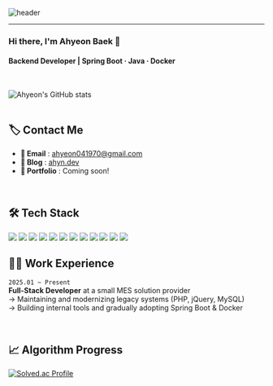 ![header](https://capsule-render.vercel.app/api?type=waving&color=timeGradient&text=Welcome%20to%20Ahyeon's%20GitHub%20🌱&animation=twinkling&fontSize=35&fontAlignY=40&fontAlign=65&height=250)

---

<div align="left">  
    
### Hi there, I'm **Ahyeon Baek** 👋  
#### Backend Developer | Spring Boot · Java · Docker

<br>

![Ahyeon's GitHub stats](https://github-readme-stats.vercel.app/api?username=dev-ahyeon&theme=cobalt&show_icons=true)
<br><br>

## 🏷 Contact Me

- **📧 Email** : ahyeon041970@gmail.com  
- **📝 Blog** : [ahyn.dev](https://velog.io/@dev-ahyeon/posts)  
- **📂 Portfolio** : Coming soon!

<br>

## 🛠 Tech Stack

<img src="https://img.shields.io/badge/java-007396?style=for-the-badge&logo=java&logoColor=white">
<img src="https://img.shields.io/badge/springboot-6DB33F?style=for-the-badge&logo=springboot&logoColor=white">
<img src="https://img.shields.io/badge/mysql-4479A1?style=for-the-badge&logo=mysql&logoColor=white">
<img src="https://img.shields.io/badge/docker-2496ED?style=for-the-badge&logo=docker&logoColor=white">
<img src="https://img.shields.io/badge/linux-FCC624?style=for-the-badge&logo=linux&logoColor=black">
<img src="https://img.shields.io/badge/html5-E34F26?style=for-the-badge&logo=html5&logoColor=white">
<img src="https://img.shields.io/badge/css3-1572B6?style=for-the-badge&logo=css3&logoColor=white">
<img src="https://img.shields.io/badge/javascript-F7DF1E?style=for-the-badge&logo=javascript&logoColor=black">
<img src="https://img.shields.io/badge/php-777BB4?style=for-the-badge&logo=php&logoColor=white">
<img src="https://img.shields.io/badge/jquery-0769AD?style=for-the-badge&logo=jquery&logoColor=white">
<img src="https://img.shields.io/badge/git-F05032?style=for-the-badge&logo=git&logoColor=white">
<img src="https://img.shields.io/badge/github-181717?style=for-the-badge&logo=github&logoColor=white">

<br>

## 👩‍💻 Work Experience

`2025.01 ~ Present`  
**Full-Stack Developer** at a small MES solution provider  
→ Maintaining and modernizing legacy systems (PHP, jQuery, MySQL)  
→ Building internal tools and gradually adopting Spring Boot & Docker

<br>

## 📈 Algorithm Progress  

[![Solved.ac Profile](http://mazassumnida.wtf/api/v2/generate_badge?boj=kyile7189)](https://solved.ac/kyile7189)  

<br><br>
</div>
